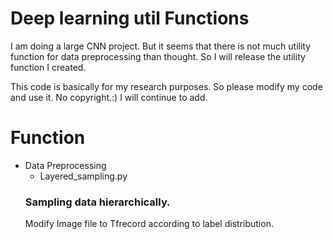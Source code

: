 # Deep learning util Functions
I am doing a large CNN project. 
But it seems that there is not much utility function for data preprocessing than thought.
So I will release the utility function I created.

This code is basically for my research purposes.
So please modify my code and use it.
No copyright.:)
I will continue to add.

# Function
- Data Preprocessing
    - Layered_sampling.py
	### Sampling data hierarchically.
	Modify Image file to Tfrecord according to label distribution.
